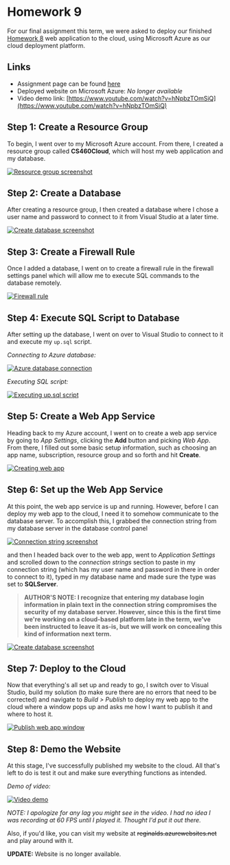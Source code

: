 # Homework 9

For our final assignment this term, we were asked to deploy our finished [Homework 8](https://lariosm.github.io/lariosm.github.io/Logs/HW8/) web application to the cloud, using Microsoft Azure as our cloud deployment platform.

## Links

* Assignment page can be found [here](http://www.wou.edu/~morses/classes/cs46x/assignments/HW9_1819.html)
* Deployed website on Microsoft Azure: _No longer available_
* Video demo link: [https://www.youtube.com/watch?v=hNpbzTOmSiQ](https://www.youtube.com/watch?v=hNpbzTOmSiQ)

## Step 1: Create a Resource Group

To begin, I went over to my Microsoft Azure account. From there, I created a resource group called **CS460Cloud**, which will host my web application and my database.

[![Resource group screenshot](https://lariosm.github.io/lariosm.github.io/Logs/HW9/ResourceGroup.PNG)](https://lariosm.github.io/lariosm.github.io/Logs/HW9/ResourceGroup.PNG)

## Step 2: Create a Database

After creating a resource group, I then created a database where I chose a user name and password to connect to it from Visual Studio at a later time.

[![Create database screenshot](https://lariosm.github.io/lariosm.github.io/Logs/HW9/CreateDatabase.PNG)](https://lariosm.github.io/lariosm.github.io/Logs/HW9/CreateDatabase.PNG)

## Step 3: Create a Firewall Rule

Once I added a database, I went on to create a firewall rule in the firewall settings panel which will allow me to execute SQL commands to the database remotely.

[![Firewall rule](https://lariosm.github.io/lariosm.github.io/Logs/HW9/FirewallRule.PNG)](https://lariosm.github.io/lariosm.github.io/Logs/HW9/FirewallRule.PNG)

## Step 4: Execute SQL Script to Database

After setting up the database, I went on over to Visual Studio to connect to it and execute my ```up.sql``` script.

_Connecting to Azure database:_

[![Azure database connection](https://lariosm.github.io/lariosm.github.io/Logs/HW9/AzureDBConnect.PNG)](https://lariosm.github.io/lariosm.github.io/Logs/HW9/AzureDBConnect.PNG)

_Executing SQL script:_

[![Executing up.sql script](https://lariosm.github.io/lariosm.github.io/Logs/HW9/UploadScript.PNG)](https://lariosm.github.io/lariosm.github.io/Logs/HW9/UploadScript.PNG)

## Step 5: Create a Web App Service

Heading back to my Azure account, I went on to create a web app service by going to _App Settings_, clicking the **Add** button and picking _Web App_. From there, I filled out some basic setup information, such as choosing an app name, subscription, resource group and so forth and hit **Create**.

[![Creating web app](https://lariosm.github.io/lariosm.github.io/Logs/HW9/CreateWebApp.PNG)](https://lariosm.github.io/lariosm.github.io/Logs/HW9/CreateWebApp.PNG)

## Step 6: Set up the Web App Service

At this point, the web app service is up and running. However, before I can deploy my web app to the cloud, I need it to somehow communicate to the database server. To accomplish this, I grabbed the connection string from my database server in the database control panel

[![Connection string screenshot](https://lariosm.github.io/lariosm.github.io/Logs/HW9/ConnectionString.PNG)](https://lariosm.github.io/lariosm.github.io/Logs/HW9/ConnectionString.PNG)

and then I headed back over to the web app, went to _Application Settings_ and scrolled down to the _connection strings_ section to paste in my connection string (which has my user name and password in there in order to connect to it), typed in my database name and made sure the type was set to **SQLServer**.

> **AUTHOR'S NOTE: I recognize that entering my database login information in plain text in the connection string compromises the security of my database server. However, since this is the first time we're working on a cloud-based platform late in the term, we've been instructed to leave it as-is, but we will work on concealing this kind of information next term.**

[![Create database screenshot](https://lariosm.github.io/lariosm.github.io/Logs/HW9/WebAppCS.PNG)](https://lariosm.github.io/lariosm.github.io/Logs/HW9/WebAppCS.PNG)

## Step 7: Deploy to the Cloud

Now that everything's all set up and ready to go, I switch over to Visual Studio, build my solution (to make sure there are no errors that need to be corrected) and navigate to _Build > Publish_ to deploy my web app to the cloud where a window pops up and asks me how I want to publish it and where to host it.

[![Publish web app window](https://lariosm.github.io/lariosm.github.io/Logs/HW9/PublishWindow.PNG)](https://lariosm.github.io/lariosm.github.io/Logs/HW9/PublishWindow.PNG)

## Step 8: Demo the Website

At this stage, I've successfully published my website to the cloud. All that's left to do is test it out and make sure everything functions as intended.

_Demo of video:_

[![Video demo](https://lariosm.github.io/lariosm.github.io/Logs/HW8/Website.PNG)](https://www.youtube.com/watch?v=hNpbzTOmSiQ)

_NOTE: I apologize for any lag you might see in the video. I had no idea I was recording at 60 FPS until I played it. Thought I'd put it out there._

Also, if you'd like, you can visit my website at ~~reginalds.azurewebsites.net~~ and play around with it. 

**UPDATE:** Website is no longer available.
